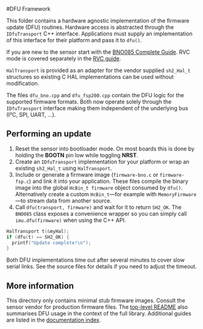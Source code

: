 #DFU Framework

This folder contains a hardware agnostic implementation of the firmware
update (DFU) routines.  Hardware access is abstracted through the
`IDfuTransport` C++ interface.  Applications must supply an implementation
of this interface for their platform and pass it to `dfu()`.

If you are new to the sensor start with the
[BNO085 Complete Guide](../../docs/BNO085_Complete_Guide.md). RVC mode
is covered separately in the [RVC guide](../rvc/README.md).

`HalTransport` is provided as an adapter for the vendor supplied
`sh2_Hal_t` structures so existing C HAL implementations can be used
without modification.

The files `dfu_bno.cpp` and `dfu_fsp200.cpp` contain the DFU logic for the
supported firmware formats.  Both now operate solely through the
`IDfuTransport` interface making them independent of the underlying bus
(I²C, SPI, UART, ...).

## Performing an update

1. Reset the sensor into bootloader mode. On most boards this is done by holding
   the **BOOTN** pin low while toggling **NRST**.
2. Create an `IDfuTransport` implementation for your platform or wrap an
   existing `sh2_Hal_t` using `HalTransport`.
3. Include or generate a firmware image (`firmware-bno.c` or `firmware-fsp.c`) and
   link it into your application. These files compile the binary image into the
   global `HcBin_t firmware` object consumed by `dfu()`. Alternatively create
   a custom `HcBin_t`—for example with `MemoryFirmware`—to stream data from
   another source.
4. Call `dfu(transport, firmware)` and wait for it to return `SH2_OK`.  The
   `BNO085` class exposes a convenience wrapper so you can simply call
   `imu.dfu(firmware)` when using the C++ API.

```cpp
HalTransport t(&myHal);
if (dfu(t) == SH2_OK) {
  printf("Update complete!\n");
}
```

Both DFU implementations time out after several minutes to cover slow serial
links. See the source files for details if you need to adjust the timeout.

## More information

This directory only contains minimal stub firmware images. Consult the sensor
vendor for production firmware files. The [top-level README](../../README.md)
also summarises DFU usage in the context of the full library.
Additional guides are listed in the [documentation index](../../docs/index.md).
